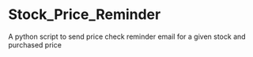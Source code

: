 # Stock_Price_Reminder
A python script to send price check reminder email for a given stock and purchased price

